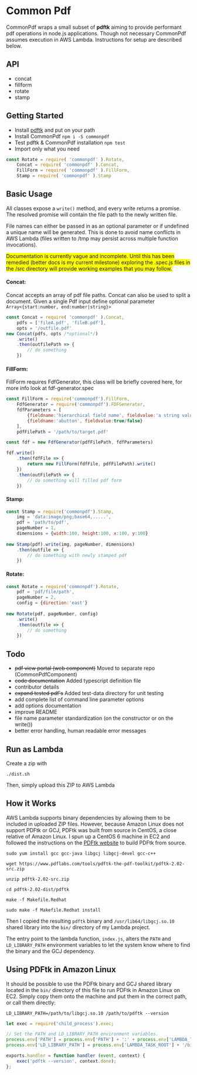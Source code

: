 # Common Pdf


CommonPdf wraps a small subset of **pdftk** aiming to provide performant pdf operations in node.js applications.
Though not necessary CommonPdf assumes execution in AWS Lambda. Instructions for setup are described below.


## API

- concat
- fillform
- rotate
- stamp

## Getting Started
- Install [pdftk](https://www.pdflabs.com/tools/pdftk-server/) and put on your path
- Install CommonPdf `npm i -S commonpdf`
- Test pdftk & CommonPdf installation ```npm test```
- Import only what you need
```javascript 
const Rotate = require( 'commonpdf' ).Rotate,
    Concat = require( 'commonpdf' ).Concat,
    FillForm = require( 'commonpdf' ).FillForm,
    Stamp = require( 'commonpdf' ).Stamp
```
## Basic Usage
All classes expose a ```write()``` method, and every write returns a promise. The resolved promise will contain
the file path to the newly written file.

File names can either be passed in as an optional parameter or if undefined a unique name will be generated.
This is done to avoid name conflicts in AWS Lambda (files 
written to /tmp may persist across multiple function invocations).

<span style="background-color:#FFFF00">Documentation is currently vague and incomplete. Until this has been remedied (better docs is my current milestone)
exploring the .spec.js files in the /src directory will provide working examples that you may follow.</span>


#### Concat:
Concat accepts an array of pdf file paths. Concat can also be used to split a document. Given a single Pdf input
 define optional parameter ```Array<{start:number, end:number|string}>``` 
```javascript
const Concat = require( 'commonpdf' ).Concat,
    pdfs = ['fileA.pdf', 'fileB.pdf'],
    opts = '/outfile.pdf' 
new Concat(pdfs, opts /*optional*/)
    .write()
    .then(outfilePath => {
    	// do something 
    })
```

#### FillForm:
FillForm requires FdfGenerator, this class will be briefly covered here, for more info look at fdf-generator.spec
```javascript
const FillForm = require('commonpdf').FillForm,
    FdfGenerator = require('commonpdf').FDFGenerator,
    fdfParameters = [
    	{fieldname:'hierarchical field name', fieldvalue:'a string value'},
    	{fieldname:'abutton', fieldvalue:true/false}
    ],
    pdfFilePath = '/path/to/target.pdf'

const fdf = new FdfGenerator(pdfFilePath, fdfParameters)

fdf.write()
    .then(fdfFile => {
    	return new FillForm(fdfFile, pdfFilePath).write()
    })
    .then(outFilePath => {
    	// do something will filled pdf form
    })
```
#### Stamp:
```javascript
const Stamp = require('commonpdf').Stamp,
    img = 'data:image/png;base64,.....',
    pdf = 'path/to/pdf',
    pageNumber = 1,
    dimensions = {width:100, height:100, x:100, y:100}
 
new Stamp(pdf).write(img, pageNumber, dimensions)    
    .then(outfile => {
    	// do something with newly stamped pdf 
    })
```

#### Rotate:
```javascript
const Rotate = require('commonpdf').Rotate,
    pdf = 'pdf/file/path',
    pageNumber = 2,
    config = {direction:'east'}
    
new Rotate(pdf, pageNumber, config)
    .write()
    .then(outfile => {
    	// do something
    })

```

## Todo
 - ~~pdf view portal (web component)~~ Moved to separate repo (CommonPdfComponent)
 - ~~code documentation~~ Added typescript definition file
 - contributor details
 - ~~expand tested pdf's~~ Added test-data directory for unit testing
 - add complete list of command line parameter options
 - add options documentation
 - improve README
 - file name parameter standardization (on the constructor or on the write())
 - better error handling, human readable error messages
## Run as Lambda

Create a zip with

```
./dist.sh
```

Then, simply upload this ZIP to AWS Lambda

## How it Works
AWS Lambda supports binary dependencies by allowing them to be included in uploaded ZIP files. However, because Amazon Linux does not support PDFtk or GCJ, PDFtk was built from source in CentOS, a close relative of Amazon Linux. I spun up a CentOS 6 machine in EC2 and followed the instructions on the [PDFtk website](https://www.pdflabs.com/docs/install-pdftk-on-redhat-or-centos/) to build PDFtk from source. 

```
sudo yum install gcc gcc-java libgcj libgcj-devel gcc-c++

wget https://www.pdflabs.com/tools/pdftk-the-pdf-toolkit/pdftk-2.02-src.zip

unzip pdftk-2.02-src.zip

cd pdftk-2.02-dist/pdftk

make -f Makefile.Redhat

sudo make -f Makefile.Redhat install
```

Then I copied the resulting `pdftk` binary and `/usr/lib64/libgcj.so.10` shared library into the `bin/` directory of my Lambda project.

The entry point to the lambda function, `index.js`, alters the `PATH` and `LD_LIBRARY_PATH` environment variables to let the system know where to find the binary and the GCJ dependency.

## Using PDFtk in Amazon Linux

It should be possible to use the PDFtk binary and GCJ shared library located in the `bin/` directory of this file to run PDFtk in Amazon Linux on EC2. Simply copy them onto the machine and put them in the correct path, or call them directly:

```
LD_LIBRARY_PATH=/path/to/libgcj.so.10 /path/to/pdftk --version
```

```javascript 
let exec = require('child_process').exec;

// Set the PATH and LD_LIBRARY_PATH environment variables.
process.env['PATH'] = process.env['PATH'] + ':' + process.env['LAMBDA_TASK_ROOT'] + '/bin';
process.env['LD_LIBRARY_PATH'] = process.env['LAMBDA_TASK_ROOT'] + '/bin';

exports.handler = function handler (event, context) {
	exec('pdftk --version', context.done);
};
```

